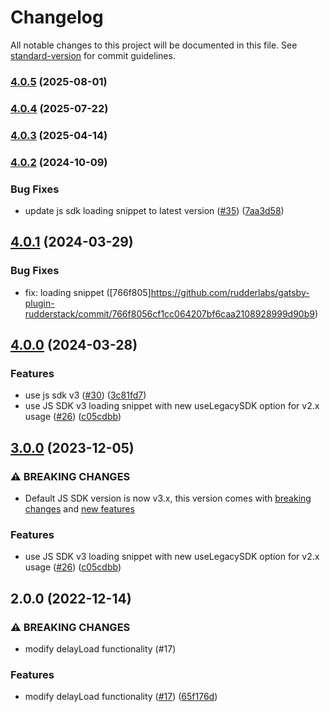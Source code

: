 # Changelog

All notable changes to this project will be documented in this file. See [standard-version](https://github.com/conventional-changelog/standard-version) for commit guidelines.

### [4.0.5](https://github.com/rudderlabs/gatsby-plugin-rudderstack/compare/v4.0.4...v4.0.5) (2025-08-01)

### [4.0.4](https://github.com/rudderlabs/gatsby-plugin-rudderstack/compare/v4.0.3...v4.0.4) (2025-07-22)

### [4.0.3](https://github.com/rudderlabs/gatsby-plugin-rudderstack/compare/v4.0.2...v4.0.3) (2025-04-14)

### [4.0.2](https://github.com/rudderlabs/gatsby-plugin-rudderstack/compare/v4.0.1...v4.0.2) (2024-10-09)


### Bug Fixes

* update js sdk loading snippet to latest version ([#35](https://github.com/rudderlabs/gatsby-plugin-rudderstack/issues/35)) ([7aa3d58](https://github.com/rudderlabs/gatsby-plugin-rudderstack/commit/7aa3d586e2d9a569a9609d7025ba6f7c6e3ba266))

## [4.0.1](https://github.com/rudderlabs/gatsby-plugin-rudderstack/compare/v4.0.0...v4.0.1) (2024-03-29)

### Bug Fixes

* fix: loading snippet ([766f805]https://github.com/rudderlabs/gatsby-plugin-rudderstack/commit/766f8056cf1cc064207bf6caa2108928999d90b9)


## [4.0.0](https://github.com/rudderlabs/gatsby-plugin-rudderstack/compare/v3.0.0...v4.0.0) (2024-03-28)


### Features

* use js sdk v3 ([#30](https://github.com/rudderlabs/gatsby-plugin-rudderstack/issues/30)) ([3c81fd7](https://github.com/rudderlabs/gatsby-plugin-rudderstack/commit/3c81fd7eefefdf3afe1f8a28fd5a5eff7b6009c6))
* use JS SDK v3 loading snippet with new useLegacySDK option for v2.x usage ([#26](https://github.com/rudderlabs/gatsby-plugin-rudderstack/issues/26)) ([c05cdbb](https://github.com/rudderlabs/gatsby-plugin-rudderstack/commit/c05cdbb15ef5fb6862d7d9804e980219d7ab6fe3))

## [3.0.0](https://github.com/rudderlabs/gatsby-plugin-rudderstack/compare/v2.0.0...v3.0.0) (2023-12-05)


### ⚠ BREAKING CHANGES

* Default JS SDK version is now v3.x, this version comes with [breaking changes](https://www.rudderstack.com/docs/sources/event-streams/sdks/rudderstack-javascript-sdk/v3/#breaking-changes) and [new features](https://www.rudderstack.com/docs/sources/event-streams/sdks/rudderstack-javascript-sdk/v3/#new-features)

### Features

* use JS SDK v3 loading snippet with new useLegacySDK option for v2.x usage ([#26](https://github.com/rudderlabs/gatsby-plugin-rudderstack/issues/26)) ([c05cdbb](https://github.com/rudderlabs/gatsby-plugin-rudderstack/commit/c05cdbb15ef5fb6862d7d9804e980219d7ab6fe3))

## 2.0.0 (2022-12-14)


### ⚠ BREAKING CHANGES

* modify delayLoad functionality (#17)

### Features

* modify delayLoad functionality ([#17](https://github.com/rudderlabs/gatsby-plugin-rudderstack/issues/17)) ([65f176d](https://github.com/rudderlabs/gatsby-plugin-rudderstack/commit/65f176dd8e7fff4749b7142ba16d63519651fe45))
